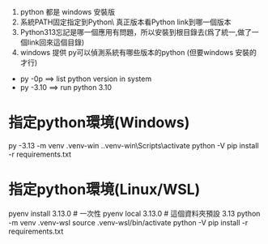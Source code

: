 1. python 都是 windows 安裝版
2. 系統PATH固定指定到Python\ 真正版本看Python link到哪一個版本
3. Python313忘記是哪一個應用有問題，所以安裝到根目錄去(爲了統一,做了一個link回來這個目錄)
4. windows 提供 py可以偵測系統有哪些版本的python (但要windows 安裝的才行)
  - py -0p  ==> list python version in system
  - py -3.10 ==> run python 3.10


# 指定python環境(Windows)
py -3.13 -m venv .venv-win
.\.venv-win\Scripts\activate
python -V
pip install -r requirements.txt


# 指定python環境(Linux/WSL)
pyenv install 3.13.0         # 一次性
pyenv local 3.13.0           # 這個資料夾預設 3.13
python -m venv .venv-wsl
source .venv-wsl/bin/activate
python -V
pip install -r requirements.txt



